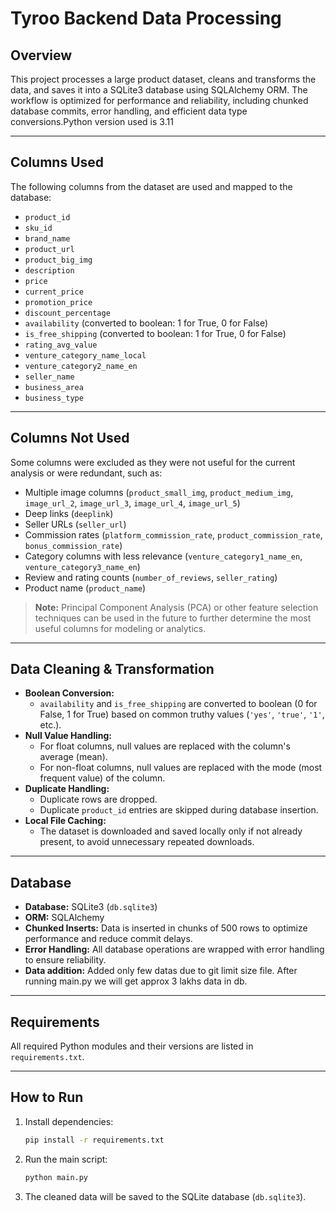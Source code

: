 # Tyroo Backend Data Processing

## Overview

This project processes a large product dataset, cleans and transforms the data, and saves it into a SQLite3 database using SQLAlchemy ORM. The workflow is optimized for performance and reliability, including chunked database commits, error handling, and efficient data type conversions.Python version used is 3.11

---

## Columns Used

The following columns from the dataset are used and mapped to the database:

- `product_id`
- `sku_id`
- `brand_name`
- `product_url`
- `product_big_img`
- `description`
- `price`
- `current_price`
- `promotion_price`
- `discount_percentage`
- `availability` (converted to boolean: 1 for True, 0 for False)
- `is_free_shipping` (converted to boolean: 1 for True, 0 for False)
- `rating_avg_value`
- `venture_category_name_local`
- `venture_category2_name_en`
- `seller_name`
- `business_area`
- `business_type`

---

## Columns Not Used

Some columns were excluded as they were not useful for the current analysis or were redundant, such as:

- Multiple image columns (`product_small_img`, `product_medium_img`, `image_url_2`, `image_url_3`, `image_url_4`, `image_url_5`)
- Deep links (`deeplink`)
- Seller URLs (`seller_url`)
- Commission rates (`platform_commission_rate`, `product_commission_rate`, `bonus_commission_rate`)
- Category columns with less relevance (`venture_category1_name_en`, `venture_category3_name_en`)
- Review and rating counts (`number_of_reviews`, `seller_rating`)
- Product name (`product_name`)

> **Note:** Principal Component Analysis (PCA) or other feature selection techniques can be used in the future to further determine the most useful columns for modeling or analytics.

---

## Data Cleaning & Transformation

- **Boolean Conversion:**  
  - `availability` and `is_free_shipping` are converted to boolean (0 for False, 1 for True) based on common truthy values (`'yes'`, `'true'`, `'1'`, etc.).
- **Null Value Handling:**  
  - For float columns, null values are replaced with the column's average (mean).
  - For non-float columns, null values are replaced with the mode (most frequent value) of the column.
- **Duplicate Handling:**  
  - Duplicate rows are dropped.
  - Duplicate `product_id` entries are skipped during database insertion.
- **Local File Caching:**  
  - The dataset is downloaded and saved locally only if not already present, to avoid unnecessary repeated downloads.

---

## Database

- **Database:** SQLite3 (`db.sqlite3`)
- **ORM:** SQLAlchemy
- **Chunked Inserts:** Data is inserted in chunks of 500 rows to optimize performance and reduce commit delays.
- **Error Handling:** All database operations are wrapped with error handling to ensure reliability.
- **Data addition:** Added only few datas due to git limit size file. After running main.py we will get approx 3 lakhs data in db.

---

## Requirements

All required Python modules and their versions are listed in `requirements.txt`.

---

## How to Run

1. Install dependencies:
    ```bash
    pip install -r requirements.txt
    ```
2. Run the main script:
    ```bash
    python main.py
    ```
3. The cleaned data will be saved to the SQLite database (`db.sqlite3`).
